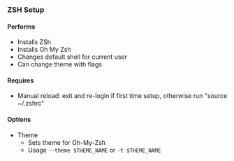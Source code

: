 ### ZSH Setup

#### Performs
- Installs ZSh
- Installs Oh My Zsh
- Changes default shell for current user
- Can change theme with flags

#### Requires
- Manual reload: exit and re-login if first time setup, otherwise run "source ~/.zshrc"

#### Options
- Theme
  - Sets theme for Oh-My-Zsh
  - Usage `--theme $THEME_NAME` or `-t $THEME_NAME`
